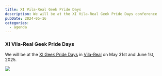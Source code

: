 ```yaml
---
title: XI Vila-Real Geek Pride Days
description: We will be at the XI Vila-Real Geek Pride Days conference on May 31st and June 1st, 2025.
pubDate: 2024-05-16
categories:
  - agenda
---
```


### XI Vila-Real Geek Pride Days

We will be at the [XI Geek Pride Days](https://www.eventbrite.es/e/xi-jornadas-del-orgullo-friki-tickets-1096069827359) in [Vila-Real](https://www.google.com/maps/dir//vila+real+castellon/data=!4m6!4m5!1m1!4e2!1m2!1m1!1s0xd600725c31d4dc1:0x9c147cedd45f1703?sa=X&ved=1t:155782&ictx=111) on May 31st and June 1st, 2025.

![](src/content/en/agenda/images/xi-jornadas-orgullo-friki-banner.avif)